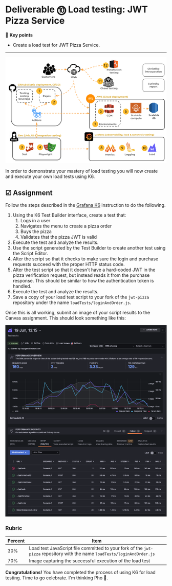 # Deliverable ⓾ Load testing: JWT Pizza Service

🔑 **Key points**

- Create a load test for JWT Pizza Service.

---

![course overview](../sharedImages/courseOverview.png)

In order to demonstrate your mastery of load testing you will now create and execute your own load tests using K6.

## ☑ Assignment

Follow the steps described in the [Grafana K6](../grafanaK6/grafanaK6.md) instruction to do the following.

1. Using the K6 Test Builder interface, create a test that:
   1. Logs in a user
   1. Navigates the menu to create a pizza order
   1. Buys the pizza
   1. Validates that the pizza JWT is valid
1. Execute the test and analyze the results.
1. Use the script generated by the Test Builder to create another test using the Script Editor.
1. Alter the script so that it checks to make sure the login and purchase requests succeed with the proper HTTP status code.
1. Alter the test script so that it doesn't have a hard-coded JWT in the pizza verification request, but instead reads it from the purchase response. This should be similar to how the authentication token is handled.
1. Execute the test and analyze the results.
1. Save a copy of your load test script to your fork of the `jwt-pizza` repository under the name `loadTests/loginAndOrder.js`.

Once this is all working, submit an image of your script results to the Canvas assignment. This should look something like this:

![Load run example](loadRunExample.png)

### Rubric

| Percent | Item                                                                                                                      |
| ------- | ------------------------------------------------------------------------------------------------------------------------- |
| 30%     | Load test JavaScript file committed to your fork of the `jwt-pizza` repository with the name `loadTests/loginAndOrder.js` |
| 70%     | Image capturing the successful execution of the load test                                                                 |

**Congratulations!** You have completed the process of using K6 for load testing. Time to go celebrate. I'm thinking Pho 🍲.
